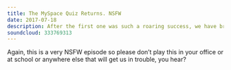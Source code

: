 ```yaml
---
title: The MySpace Quiz Returns. NSFW
date: 2017-07-18
description: After the first one was such a roaring success, we have brought back the old MySpace quizzes for a very, VERY, VERY NSFW episode of TNM Extra. It includes whether we believe in ghosts, what we think happens when you die, what the best soft drink is and a story about stolen DVDs that is about to go down in TNM folklore.
soundcloud: 333769313
---
```


Again, this is a very NSFW episode so please don’t play this in your office or at school or anywhere else that will get us in trouble, you hear?
